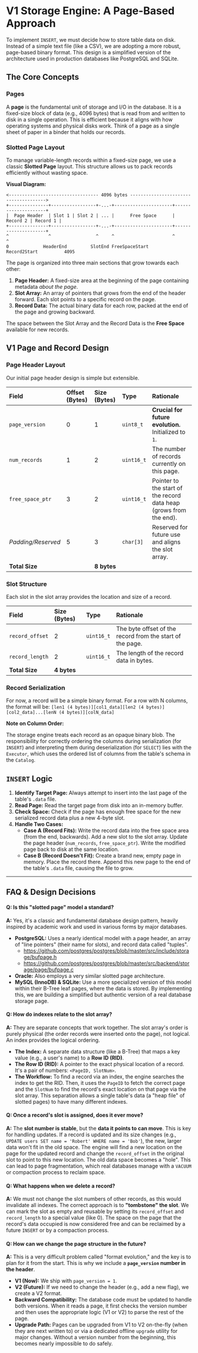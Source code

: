 # V1 Storage Engine: A Page-Based Approach

To implement `INSERT`, we must decide how to store table data on disk. Instead of a simple text file (like a CSV), we are adopting a more robust, page-based binary format. This design is a simplified version of the architecture used in production databases like PostgreSQL and SQLite.

## The Core Concepts

### Pages
A **page** is the fundamental unit of storage and I/O in the database. It is a fixed-size block of data (e.g., 4096 bytes) that is read from and written to disk in a single operation. This is efficient because it aligns with how operating systems and physical disks work. Think of a page as a single sheet of paper in a binder that holds our records.

### Slotted Page Layout
To manage variable-length records within a fixed-size page, we use a classic **Slotted Page** layout. This structure allows us to pack records efficiently without wasting space.

**Visual Diagram:**
```
<---------------------------------- 4096 bytes -------------------------------------->
+---------------+-----------------+-...-+----------------------+---------------------+
|  Page Header  | Slot 1 | Slot 2 | ... |      Free Space      | Record 2 | Record 1 |
+---------------+-----------------+-...-+----------------------+---------------------+
^               ^                 ^     ^                      ^                     ^
0             HeaderEnd         SlotEnd FreeSpaceStart       Record2Start          4095
```

The page is organized into three main sections that grow towards each other:
1.  **Page Header:** A fixed-size area at the beginning of the page containing metadata *about the page*.
2.  **Slot Array:** An array of pointers that grows from the end of the header forward. Each slot points to a specific record on the page.
3.  **Record Data:** The actual binary data for each row, packed at the end of the page and growing backward.

The space between the Slot Array and the Record Data is the **Free Space** available for new records.

## V1 Page and Record Design

### Page Header Layout
Our initial page header design is simple but extensible.

| Field | Offset (Bytes) | Size (Bytes) | Type | Rationale |
| :--- | :--- | :--- | :--- | :--- |
| `page_version` | 0 | 1 | `uint8_t` | **Crucial for future evolution.** Initialized to `1`. |
| `num_records` | 1 | 2 | `uint16_t` | The number of records currently on this page. |
| `free_space_ptr`| 3 | 2 | `uint16_t` | Pointer to the start of the record data heap (grows from the end). |
| *Padding/Reserved*| 5 | 3 | `char[3]` | Reserved for future use and aligns the slot array. |
| **Total Size** | | **8 bytes** | | |

### Slot Structure
Each slot in the slot array provides the location and size of a record.

| Field | Size (Bytes) | Type | Rationale |
| :--- | :--- | :--- | :--- |
| `record_offset` | 2 | `uint16_t` | The byte offset of the record from the start of the page. |
| `record_length` | 2 | `uint16_t` | The length of the record data in bytes. |
| **Total Size** | **4 bytes** | | |

### Record Serialization
For now, a record will be a simple binary format. For a row with N columns, the format will be:
`[len1 (4 bytes)][col1_data][len2 (4 bytes)][col2_data]...[lenN (4 bytes)][colN_data]`

**Note on Column Order:** 

The storage engine treats each record as an opaque binary blob. 
The responsibility for correctly ordering the columns during serialization (for `INSERT`) and interpreting them during deserialization (for `SELECT`) lies with the `Executor`, which uses the ordered list of columns from the table's schema in the `Catalog`.

## `INSERT` Logic
1.  **Identify Target Page:** Always attempt to insert into the last page of the table's `.data` file.
2.  **Read Page:** Read the target page from disk into an in-memory buffer.
3.  **Check Space:** Check if the page has enough free space for the new serialized record data plus a new 4-byte slot.
4.  **Handle Two Cases:**
    *   **Case A (Record Fits):** Write the record data into the free space area (from the end, backwards). Add a new slot to the slot array. Update the page header (`num_records`, `free_space_ptr`). Write the modified page back to disk at the same location.
    *   **Case B (Record Doesn't Fit):** Create a brand new, empty page in memory. Place the record there. Append this new page to the end of the table's `.data` file, causing the file to grow.

---

## FAQ & Design Decisions

#### Q: Is this "slotted page" model a standard?
**A:** Yes, it's a classic and fundamental database design pattern, heavily inspired by academic work and used in various forms by major databases.
*   **PostgreSQL:** Uses a nearly identical model with a page header, an array of "line pointers" (their name for slots), and record data called "tuples".
      * https://github.com/postgres/postgres/blob/master/src/include/storage/bufpage.h
      * https://github.com/postgres/postgres/blob/master/src/backend/storage/page/bufpage.c
*   **Oracle:** Also employs a very similar slotted page architecture.
*   **MySQL (InnoDB) & SQLite:** Use a more specialized version of this model within their B-Tree leaf pages, where the data is stored.
By implementing this, we are building a simplified but authentic version of a real database storage page.

#### Q: How do indexes relate to the slot array?
**A:** They are separate concepts that work together. The slot array's order is purely physical (the order records were inserted onto the page), not logical. An index provides the logical ordering.
*   **The Index:** A separate data structure (like a B-Tree) that maps a key value (e.g., a user's name) to a **Row ID (RID)**.
*   **The Row ID (RID):** A pointer to the exact physical location of a record. It's a pair of numbers: `<PageID, SlotNum>`.
*   **The Workflow:** To find a record via an index, the engine searches the index to get the RID. Then, it uses the `PageID` to fetch the correct page and the `SlotNum` to find the record's exact location on that page via the slot array. This separation allows a single table's data (a "heap file" of slotted pages) to have many different indexes.

#### Q: Once a record's slot is assigned, does it ever move?
**A:** The **slot number is stable**, but the **data it points to can move**. This is key for handling updates. If a record is updated and its size changes (e.g., `UPDATE users SET name = 'Robert' WHERE name = 'Bob'`), the new, larger data won't fit in the old space. The engine will find a new location on the page for the updated record and change the `record_offset` in the original slot to point to this new location. The old data space becomes a "hole". This can lead to page fragmentation, which real databases manage with a `VACUUM` or compaction process to reclaim space.

#### Q: What happens when we delete a record?
**A:** We must not change the slot numbers of other records, as this would invalidate all indexes. The correct approach is to **"tombstone" the slot**. We can mark the slot as empty and reusable by setting its `record_offset` and `record_length` to a special value (like 0). The space on the page that the record's data occupied is now considered free and can be reclaimed by a future `INSERT` or by a compaction process.

#### Q: How can we change the page structure in the future?
**A:** This is a very difficult problem called "format evolution," and the key is to plan for it from the start. This is why we include a **`page_version` number in the header**.
*   **V1 (Now):** We ship with `page_version = 1`.
*   **V2 (Future):** If we need to change the header (e.g., add a new flag), we create a V2 format.
*   **Backward Compatibility:** The database code must be updated to handle both versions. When it reads a page, it first checks the version number and then uses the appropriate logic (V1 or V2) to parse the rest of the page.
*   **Upgrade Path:** Pages can be upgraded from V1 to V2 on-the-fly (when they are next written to) or via a dedicated offline `upgrade` utility for major changes. Without a version number from the beginning, this becomes nearly impossible to do safely.